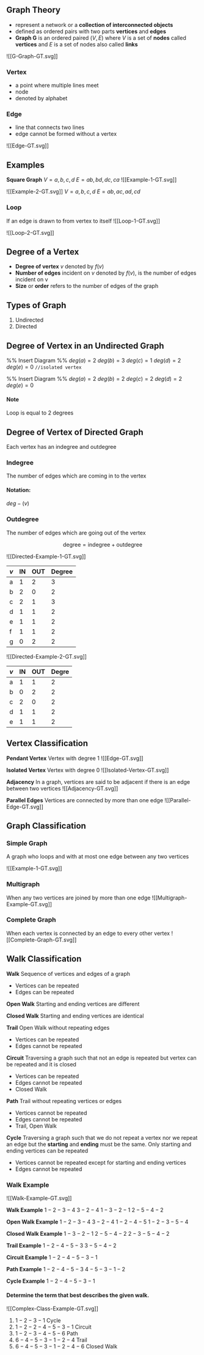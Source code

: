 ## Graph Theory
- represent a network or a **collection of interconnected objects**
- defined as ordered pairs with two parts **vertices** and **edges**
- **Graph G** is an ordered paired $(V,E)$ where $V$ is a set of **nodes** called **vertices** and $E$ is a set of nodes also called **links**

![[G-Graph-GT.svg]]

### Vertex
- a point where multiple lines meet
- node
- denoted by alphabet

### Edge
- line that connects two lines
- edge cannot be formed without a vertex

![[Edge-GT.svg]]

## Examples
**Square Graph**
$V={a,b,c,d}$
$E={ab,bd,dc,ca}$
![[Example-1-GT.svg]]

![[Example-2-GT.svg]]
$V = {a,b,c,d}$
$E = {ab,ac,ad,cd}$

### Loop
If an edge is drawn to from vertex to itself
![[Loop-1-GT.svg]]

![[Loop-2-GT.svg]]

## Degree of a Vertex
- **Degree of vertex** $v$ denoted by $f(v)$
- **Number of edges** incident on $v$ denoted by $f(v)$, is the number of edges incident on v
- **Size** or **order** refers to the number of edges of the graph

## Types of Graph
1. Undirected
2. Directed

## Degree of Vertex in an Undirected Graph
%% Insert Diagram %%
$deg(a) = 2$
$deg(b) = 3$
$deg(c) = 1$
$deg(d) = 2$
$deg(e) = 0$ `//isolated vertex`

%% Insert Diagram %%
$deg(a) = 2$
$deg(b) = 2$
$deg(c) = 2$
$deg(d) = 2$
$deg(e) = 0$

#### Note
Loop is equal to 2 degrees

## Degree of Vertex of Directed Graph
Each vertex has an indegree and outdegree

### Indegree
The number of edges which are coming in to the vertex

#### Notation:
$deg-(v)$

### Outdegree
The number of edges which are going out of the vertex

$$ \textrm{degree} = \textrm{indegree} + \textrm{outdegree} $$

![[Directed-Example-1-GT.svg]]

| **$v$** | **IN** | **OUT** | **Degree** |
| ------- | ------ | ------- | ---------- |
| a       | 1      | 2       | 3          |
| b       | 2      | 0       | 2          |
| c       | 2      | 1       | 3          |
| d       | 1      | 1       | 2          |
| e       | 1      | 1       | 2          |
| f       | 1      | 1       | 2          |
| g       | 0      | 2       | 2           |

![[Directed-Example-2-GT.svg]]

| **$v$** | **IN** | **OUT** | **Degre** |
| ------- | ------ | ------- | --------- |
| a       | 1      | 1       | 2         |
| b       | 0      | 2       | 2         |
| c       | 2      | 0       | 2         |
| d       | 1      | 1       | 2         |
| e       | 1      | 1       | 2          |

## Vertex Classification
**Pendant Vertex**
Vertex with degree 1
![[Edge-GT.svg]]

**Isolated Vertex**
Vertex with degree 0
![[Isolated-Vertex-GT.svg]]

**Adjacency**
In a graph, vertices are said to be adjacent if there is an edge between two vertices
![[Adjacency-GT.svg]]

**Parallel Edges**
Vertices are connected by more than one edge
![[Parallel-Edge-GT.svg]]

## Graph Classification
### Simple Graph
A graph who loops and with at most one edge between any two vertices

![[Example-1-GT.svg]]

### Multigraph
When any two vertices are joined by more than one edge
![[Multigraph-Example-GT.svg]]

### Complete Graph
When each vertex is connected by an edge to every other vertex
![[Complete-Graph-GT.svg]]

## Walk Classification
**Walk**
Sequence of vertices and edges of a graph
- Vertices can be repeated
- Edges can be repeated

**Open Walk**
Starting and ending vertices are different

**Closed Walk**
Starting and ending vertices are identical

**Trail**
Open Walk without repeating edges
- Vertices can be repeated
- Edges cannot be repeated

**Circuit**
Traversing a graph such that not an edge is repeated but vertex can be repeated and it is closed
- Vertices can be repeated
- Edges cannot be repeated
- Closed Walk

**Path**
Trail without repeating vertices or edges
- Vertices cannot be repeated
- Edges cannot be repeated
- Trail, Open Walk

**Cycle**
Traversing a graph such that we do not repeat a vertex nor we repeat an edge but the **starting** and **ending** must be the same. Only starting and ending vertices can be repeated
- Vertices cannot be repeated except for starting and ending vertices
- Edges cannot be repeated

### Walk Example
![[Walk-Example-GT.svg]]

**Walk Example**
$1-2-3-4$
$3-2-4$
$1-3-2-1$
$2-5-4-2$

**Open Walk Example**
$1-2-3-4$
$3-2-4$
$1-2-4-5$
$1-2-3-5-4$

**Closed Walk Example**
$1-3-2-1$
$2-5-4-2$
$2-3-5-4-2$

**Trail Example**
$1-2-4-5-3$
$3-5-4-2$

**Circuit Example**
$1-2-4-5-3-1$

**Path Example**
$1-2-4-5-3$
$4-5-3-1-2$

**Cycle Example**
$1-2-4-5-3-1$

#### Determine the term that best describes the given walk.

![[Complex-Class-Example-GT.svg]]

1. $1-2-3-1$
   Cycle
2. $1-2-2-4-5-3-1$
   Circuit
3. $1-2-3-4-5-6$
   Path
4. $6-4-5-3-1-2-4$
   Trail
5. $6-4-5-3-1-2-4-6$
   Closed Walk